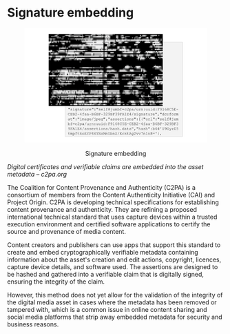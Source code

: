 # Signature embedding

<div align="center">

<figure><img src="../../.gitbook/assets/Signature-Embedding.png" alt=""><figcaption><p>Signature embedding</p></figcaption></figure>

</div>

_Digital certificates and verifiable claims are embedded into the asset metadata – c2pa.org_

The Coalition for Content Provenance and Authenticity (C2PA) is a consortium of members from the Content Authenticity Initiative (CAI) and Project Origin. C2PA is developing technical specifications for establishing content provenance and authenticity. They are refining a proposed international technical standard that uses capture devices within a trusted execution environment and certified software applications to certify the source and provenance of media content.

Content creators and publishers can use apps that support this standard to create and embed cryptographically verifiable metadata containing information about the asset's creation and edit actions, copyright, licences, capture device details, and software used. The assertions are designed to be hashed and gathered into a verifiable claim that is digitally signed, ensuring the integrity of the claim.

However, this method does not yet allow for the validation of the integrity of the digital media asset in cases where the metadata has been removed or tampered with, which is a common issue in online content sharing and social media platforms that strip away embedded metadata for security and business reasons.
